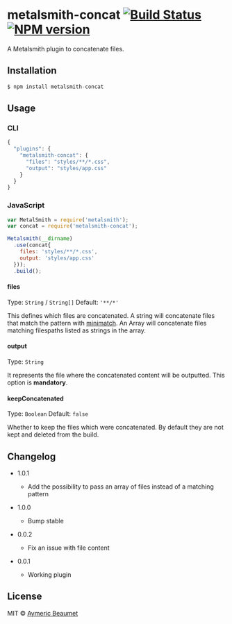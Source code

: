# metalsmith-concat [![Build Status](https://img.shields.io/travis/aymericbeaumet/metalsmith-concat.svg?style=flat)](https://travis-ci.org/aymericbeaumet/metalsmith-concat) [![NPM version](https://img.shields.io/npm/v/metalsmith-concat.svg?style=flat)](https://www.npmjs.com/metalsmith-concat)

A Metalsmith plugin to concatenate files.

## Installation

```javascript
$ npm install metalsmith-concat
```

## Usage

### CLI

```javascript
{
  "plugins": {
    "metalsmith-concat": {
      "files": "styles/**/*.css",
      "output": "styles/app.css"
    }
  }
}
```

### JavaScript

```javascript
var MetalSmith = require('metalsmith');
var concat = require('metalsmith-concat');

Metalsmith(__dirname)
  .use(concat{
    files: 'styles/**/*.css',
    output: 'styles/app.css'
  }));
  .build();
```

#### files
Type: `String` / `String[]`
Default: `'**/*'`

This defines which files are concatenated. A string will concatenate files that
match the pattern with [minimatch](https://github.com/isaacs/minimatch). An
Array will concatenate files matching filespaths listed as strings in the array.

#### output
Type: `String`

It represents the file where the concatenated content will be outputted. This
option is **mandatory**.

#### keepConcatenated
Type: `Boolean` Default: `false`

Whether to keep the files which were concatenated. By default they are not kept
and deleted from the build.

## Changelog

* 1.0.1
  * Add the possibility to pass an array of files instead of a matching pattern

* 1.0.0
  * Bump stable

* 0.0.2
  * Fix an issue with file content

* 0.0.1
  * Working plugin

## License

MIT © [Aymeric Beaumet](http://beaumet.me)
